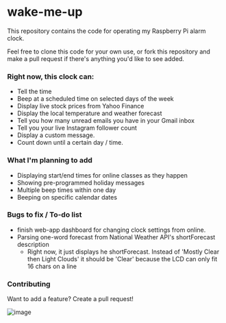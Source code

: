 # wake-me-up
This repository contains the code for operating my Raspberry Pi alarm clock.

Feel free to clone this code for your own use, or fork this repository and make a pull request if there's anything you'd like to see added.

### Right now, this clock can:
- Tell the time
- Beep at a scheduled time on selected days of the week
- Display live stock prices from Yahoo Finance
- Display the local temperature and weather forecast 
- Tell you how many unread emails you have in your Gmail inbox
- Tell you your live Instagram follower count
- Display a custom message.
- Count down until a certain day / time.

### What I'm planning to add
- Displaying start/end times for online classes as they happen
- Showing pre-programmed holiday messages
- Multiple beep times within one day
- Beeping on specific calendar dates


### Bugs to fix / To-do list
- finish web-app dashboard for changing clock settings from online.
- Parsing one-word forecast from National Weather API's shortForecast description
  - Right now, it just displays he shortForecast. Instead of 'Mostly Clear then Light Clouds' it should be 'Clear' because the LCD can only fit 16 chars on a line

### Contributing
Want to add a feature? Create a pull request!

![image](https://i.imgur.com/pVmyJt6.png)
